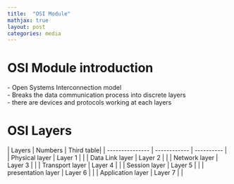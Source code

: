 ```yaml
---
title:  "OSI Module"
mathjax: true
layout: post
categories: media
---
```

<h1>OSI Module introduction</h1>
- Open Systems Interconnection model <br>
- Breaks the data communication process into discrete layers<br>
- there are devices and protocols working at each layers<br>

<h1>OSI Layers</h1>
| Layers             | Numbers      | Third table|
| ---------------    | ------------ | ---------- |
| Physical layer     |  Layer 1     |            |
| Data Link layer    |  Layer 2     |            |
| Network layer      |  Layer 3     |            |
| Transport layer    |  Layer 4     |            |
| Session layer      |  Layer 5     |            |
| presentation layer | Layer 6      |            |
| Application layer  | Layer 7      |            |
